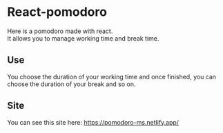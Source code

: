 # React-pomodoro

Here is a pomodoro made with react.  
It allows you to manage working time and break time.

## Use

You choose the duration of your working time and once finished, you can choose the duration of your break and so on.

## Site

You can see this site here: https://pomodoro-ms.netlify.app/
